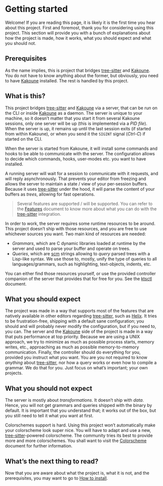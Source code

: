 # Getting started

Welcome! If you are reading this page, it is likely it is the first time you hear about this project. First and
foremost, thank you for considering using this project. This section will provide you with a bunch of explanations about
how the project is made, how it works, what you should expect and what you should not.

## Prerequisites

As the name implies, this is project that bridges [tree-sitter] and [Kakoune]. You do not have to know anything about
the former, but obviously, you need to have [Kakoune] installed. The rest is handled by this project.

## What is this?

This project bridges [tree-sitter] and [Kakoune] via a server, that can be run on the CLI or inside [Kakoune] as a
daemon. The server is unique to your machine, so it doesn’t matter that you start it from several Kakoune sessions, only
one server will be up (this is implemented via a _PID file_). When the server is up, it remains up until the last
session exits (if started from within Kakoune), or when you send it the `SIGINT` signal (_Ctrl-C_) if started on the
CLI.

When the server is started from Kakoune, it will install some commands and hooks to be able to communicate with the
server. The configuration allows to decide which commands, hooks, user-modes etc. you want to have installed.

A running server will wait for a session to communicate with it requests, and will reply asynchronously. That prevents
your editor from freezing and allows the server to maintain a state / view of your per-session buffers. Because it uses
[tree-sitter] under the hood, it will parse the content of your buffers as _trees_, allowing for fast operations.

> Several features are supported / will be supported. You can refer to the [Features](features.md) document to know more
> about what you can do with the [tree-sitter] integration.

In order to work, the server requires some runtime resources to be around. This project doesn’t ship with those
resources, and you are free to use whichever sources you want. Two main kind of resources are needed:

- _Grammars_, which are C dynamic libraries loaded at runtime by the server and used to parse your buffer and operate on
  trees.
- _Queries_, which are [scm] strings allowing to _query_ parsed trees with a Lisp-like syntax. We use those to, mostly,
  unify the type of queries to all languages/grammars, such as highlighting, text-objects, indents, etc.

You can either find those resources yourself, or use the provided controller companion of the server that provides that
for free for you. See the [ktsctl](ktsctl.md) document.

## What you should expect

The project was made in a way that supports most of the features that are natively available in other editors regarding
[tree-sitter], such as [Helix]. It tries to be frustration-free, shipping with a default sane configuration; you should
and will probably never modify the configuration, but if you need to, you can. The server and the [Kakoune] side of the
project is made in a way that puts performance at top priority. Because we are using a UNIX approach, we try to minimize
as much as possible process starts, memory writes, etc., approaching as much as possible memory-to-memory communication.
Finally, the controller should do everything for you, provided you instruct what you want. You are you not required to
know _anything_ about [tree-sitter], nor how a query works or even how to compile a grammar. We do that for you. Just
focus on what’s important; your own projects.

## What you should not expect

The server is mostly about _transformations_. It doesn’t ship with _data_. Hence, you will not get grammars and queries
shipped with the binary by default. It is important that you understand that; it works out of the box, but you still
need to tell it what you want at first.

Colorschemes support is hard. Using this project won’t automatically make your colorscheme look super nice. You will
have to adapt and use a new, [tree-sitter]-powered colorscheme. The community tries its best to provide more and more
colorschemes. You shall want to visit the [Colorscheme](colorscheme.md) document for further information.

## What’s the next thing to read?

Now that you are aware about what the project is, what it is not, and the prerequisites, you may want to go to
[How to install](how-to-install.md).

[tree-sitter]: https://tree-sitter.github.io/tree-sitter/
[Kakoune]: https://kakoune.org/
[scm]: https://en.wikipedia.org/wiki/SCM_(Scheme_implementation)
[Helix]: https://helix-editor.com
